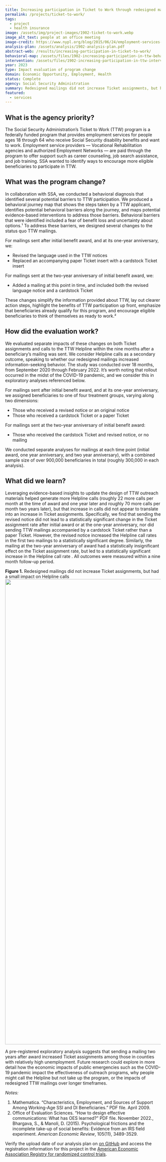```yaml
---
title: Increasing participation in Ticket to Work through redesigned mailers
permalink: /projects/ticket-to-work/
tags: 
  - project
  - health insurance
image: /assets/img/project-images/1902-ticket-to-work.webp
image_alt_text: people at an office meeting
image-credit: https://www.nypl.org/blog/2015/06/24/employment-services-disabilities
analysis-plan: /assets/analysis/1902-analysis-plan.pdf
abstract-web: /results/increasing-participation-in-ticket-to-work/
behavioral-map: /assets/files/1902-increasing-participation-in-ttw-behavioral-map.pdf
intervention: /assets/files/1902-increasing-participation-in-ttw-intervention-pack.pdf
year: 2023
type: Impact evaluation of program change
domain: Economic Opportunity, Employment, Health
status: Complete
agency: Social Security Administration
summary: Redesigned mailings did not increase Ticket assignments, but had a small impact on Helpline calls
featured: 
  - services
---
```


## What is the agency priority?
The Social Security Administration’s Ticket to Work (TTW) program is a federally funded program that provides employment services for people ages 18 through 64 who receive Social Security disability benefits and want to work. Employment service providers — Vocational Rehabilitation agencies and authorized Employment Networks — are paid through the program to offer support such as career counseling, job search assistance, and job training. SSA wanted to identify ways to encourage more eligible beneficiaries to participate in TTW.

## What was the program change?
In collaboration with SSA, we conducted a behavioral diagnosis that identified several potential barriers to TTW participation. We produced a behavioral journey map that shows the steps taken by a TTW applicant, identifies potential behavioral barriers along the journey, and maps potential evidence-based interventions to address those barriers. Behavioral barriers that were identified included a fear of benefit loss and uncertainty about options.¹ To address these barriers, we designed several changes to the status quo TTW mailings.

For mailings sent after initial benefit award, and at its one-year anniversary, we:
- Revised the language used in the TTW notices
- Replaced an accompanying paper Ticket insert with a cardstock Ticket insert

For mailings sent at the two-year anniversary of initial benefit award, we:
- Added a mailing at this point in time, and included both the revised language notice and a cardstock Ticket

These changes simplify the information provided about TTW, lay out clearer action steps,  highlight the benefits of TTW participation up front, emphasize that beneficiaries already qualify for this program, and encourage eligible beneficiaries to think of themselves as ready to work.²

## How did the evaluation work?
We evaluated separate impacts of these changes on both Ticket assignments and calls to the TTW Helpline within the nine months after a beneficiary’s mailing was sent. We consider Helpline calls as a secondary outcome, speaking to whether our redesigned mailings increased information-seeking behavior. The study was conducted over 18 months, from September 2020 through February 2022. It’s worth noting that rollout occurred in the midst of the COVID-19 pandemic, and we consider this in exploratory analyses referenced below.

For mailings sent after initial benefit award, and at its one-year anniversary, we assigned beneficiaries to one of four treatment groups, varying along two dimensions:
- Those who received a revised notice or an original notice
- Those who received a cardstock Ticket or a paper Ticket

For mailings sent at the two-year anniversary of initial benefit award:
- Those who received the cardstock Ticket and revised notice, or no mailing

We conducted separate analyses for mailings at each time point (initial award, one year anniversary, and two year anniversary), with a combined sample size of over 900,000 beneficiaries in total (roughly 300,000 in each analysis).

## What did we learn?
Leveraging evidence-based insights to update the design of TTW outreach materials helped generate more Helpline calls (roughly 22 more calls per month at the time of award and one year later and roughly 70 more calls per month two years later), but that increase in calls did not appear to translate into an increase in Ticket assignments. Specifically, we find that sending the revised notice did not lead to a statistically significant change in the Ticket assignment rate after initial award or at the one-year anniversary, nor did sending TTW mailings accompanied by a cardstock Ticket rather than a paper Ticket. However, the revised notice increased the Helpline call rates in the first two mailings to a statistically significant degree. Similarly, the mailing at the two-year anniversary of award had a statistically insignificant effect on the Ticket assignment rate, but led to a statistically significant increase in the Helpline call rate . All outcomes were measured within a nine month follow-up period. 

<b>Figure 1.</b> Redesigned mailings did not increase Ticket assignments, but had a small impact on Helpline calls
<br><img src="{{ '/assets/img/project-images/1902_summary_plot.svg' | prepend: site.baseurl }}" alt="" width="1500">

A pre-registered exploratory analysis suggests that sending a mailing two years after award increased Ticket assignments among those in counties with relatively high unemployment. Future research could explore in more detail how the economic impacts of public emergencies such as the COVID-19 pandemic impact the effectiveness of outreach programs, why people might call the Helpline but not take up the program, or the impacts of redesigned TTW mailings over longer timeframes.

*Notes:*
1. Mathematica. “Characteristics, Employment, and Sources of Support Among Working-Age SSI and DI Beneficiaries.” PDF file. April 2009.
2. Office of Evaluation Sciences. “How to design effective communications: What has OES learned?” PDF file. November 2022., Bhargava, S., & Manoli, D. (2015). Psychological frictions and the incomplete take-up of social benefits: Evidence from an IRS field experiment. *American Economic Review*, 105(11), 3489-3529.

Verify the upload date of our analysis plan on <a href="https://github.com/gsa-oes/office-of-evaluation-sciences/commits/master/assets/analysis/1902-analysis-plan.pdf">on GitHub</a> and access the registration information for this project in the <a href="https://www.socialscienceregistry.org/trials/6380">American Economic Association Registry for randomized control trials</a>.
